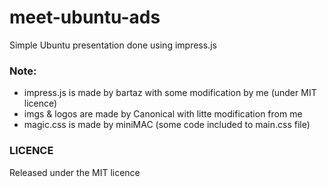 meet-ubuntu-ads
===============

Simple Ubuntu presentation done using impress.js

### Note:
* impress.js is made by bartaz with some modification by me (under MIT licence)
* imgs & logos are made by Canonical with litte modification from me
* magic.css is made by miniMAC (some code included to main.css file)

### LICENCE
Released under the MIT licence
